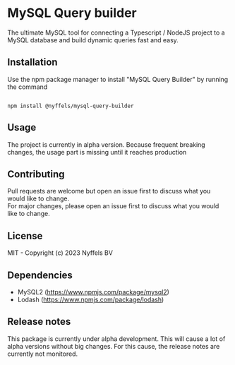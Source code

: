 # MySQL Query builder
The ultimate MySQL tool for connecting a Typescript / NodeJS project to a MySQL database and build dynamic queries fast and easy. 

## Installation 
Use the npm package manager to install "MySQL Query Builder" by running the command

<code>
npm install @nyffels/mysql-query-builder
</code>

## Usage
The project is currently in alpha version. Because frequent breaking changes, the usage part is missing until it reaches production

## Contributing
Pull requests are welcome but open an issue first to discuss what you would like to change.\
For major changes, please open an issue first to discuss what you would like to change.

## License 
MIT -  Copyright (c) 2023 Nyffels BV

## Dependencies
- MySQL2 (https://www.npmjs.com/package/mysql2)
- Lodash (https://www.npmjs.com/package/lodash)

## Release notes
This package is currently under alpha development. This will cause a lot of alpha versions without big changes. For this cause, the release notes are currently not monitored.